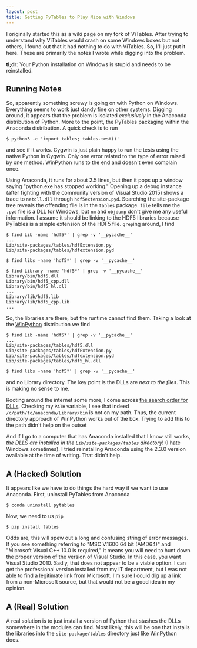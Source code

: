 ```yaml
---
layout: post
title: Getting PyTables to Play Nice with Windows
---
```


I originally started this as a wiki page on my fork of ViTables.  After
trying to understand why ViTables would crash on some Windows boxes but
not others, I found out that it had nothing to do with ViTables.  So,
I'll just put it here. These are primarily the notes I wrote while
digging into the problem.

**tl;dr**: Your Python installation on Windows is stupid and needs to be
reinstalled.

<!--break-->

Running Notes
-------------

So, apparently something screwy is going on with Python on Windows.
Everything seems to work just dandy fine on other systems.  Digging
around, it appears that the problem is isolated _exclusively_ in the
Anaconda distribution of Python.  More to the point, the PyTables
packaging within the Anaconda distribution.  A quick check is to run

    $ python3 -c 'import tables; tables.test()'

and see if it works.  Cygwin is just plain happy to run the tests using
the native Python in Cygwin.  Only one error related to the type of
error raised by one method.  WinPython runs to the end and doesn't even
complain once.

Using Anaconda, it runs for about 2.5 lines, but then it pops up a
window saying "python.exe has stopped working."  Opening up a debug
instance (after fighting with the community version of Visual Studio
2015) shows a trace to `netdll.dll` through `hdf5extension.pyd`.
Searching the site-package tree reveals the offending file is in the
`tables` package. `file` tells me the `.pyd` file is a DLL for Windows,
but `nm` and `objdump` don't give me any useful information.  I assume
it should be linking to the HDF5 libraries because PyTables is a simple
extension of the HDF5 file.  `grep`ing around, I find

    $ find Lib -name 'hdf5*' | grep -v '__pycache__'
    ...
    Lib/site-packages/tables/hdfExtension.py
    Lib/site-packages/tables/hdfextension.pyd

    $ find libs -name 'hdf5*' | grep -v '__pycache__'

    $ find Library -name 'hdf5*' | grep -v '__pycache__'
    Library/bin/hdf5.dll
    Library/bin/hdf5_cpp.dll
    Library/bin/hdf5_hl.dll
    ...
    Library/lib/hdf5.lib
    Library/lib/hdf5_cpp.lib
    ...

So, the libraries are there, but the runtime cannot find them.  Taking a
look at the [WinPython](http://winpython.github.io) distribution we find

    $ find Lib -name 'hdf5*' | grep -v '__pycache__'
    ...
    Lib/site-packages/tables/hdf5.dll
    Lib/site-packages/tables/hdfExtension.py
    Lib/site-packages/tables/hdfextension.pyd
    Lib/site-packages/tables/hdf5_hl.dll

    $ find libs -name 'hdf5*' | grep -v '__pycache__'

and no Library directory.  The key point is the DLLs are _next to the
files_.  This is making no sense to me.

Rooting around the internet some more, I come across [the search order
for DLLs](https://msdn.microsoft.com/en-us/library/7d83bc18.aspx).
Checking my `PATH` variable, I see that indeed
`/c/path/to/anaconda/Library/bin` is not on my path.  Thus, the current
directory approach of WinPython works out of the box.  Trying to add
this to the path didn't help on the outset

And if I go to a computer that has Anaconda installed that I know still
works, _the DLLS are installed in the `Lib/site-packages/tables`
directory_!  (I hate Windows sometimes).  I tried reinstalling Anaconda
using the 2.3.0 version available at the time of writing.  That didn't
help.

A (Hacked) Solution
-------------------

It appears like we have to do things the hard way if we want to use
Anaconda.  First, uninstall PyTables from Anaconda

    $ conda uninstall pytables

Now, we need to us `pip`

    $ pip install tables

Odds are, this will spew out a long and confusing string of error
messages.  If you see something referring to "MSC V.1600 64 bit (AMD64)"
and "Microsoft Visual C++ 10.0 is required," it means you will need to
hunt down the proper version of the version of Visual Studio.  In this
case, you want Visual Studio 2010.  Sadly, that does not appear to be a
viable option.  I can get the professional version installed from my IT
department, but I was not able to find a legitimate link from Microsoft.
I'm sure I could dig up a link from a non-Microsoft source, but that
would not be a good idea in my opinion.

A (Real) Solution
-----------------

A real solution is to just install a version of Python that stashes the
DLLs somewhere in the modules can find.  Most likely, this will be one
that installs the libraries into the `site-package/tables` directory
just like WinPython does.

